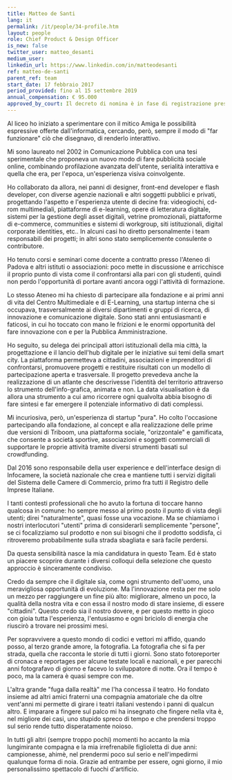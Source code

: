 ```yaml
---
title: Matteo de Santi
lang: it
permalink: /it/people/34-profile.htm
layout: people
role: Chief Product & Design Officer
is_new: false
twitter_user: matteo_desanti
medium_user:
linkedin_url: https://www.linkedin.com/in/matteodesanti
ref: matteo-de-santi
parent_ref: team
start_date: 17 febbraio 2017
period_provided: fino al 15 settembre 2019
annual_compensation: € 95.000
approved_by_court: Il decreto di nomina è in fase di registrazione presso la Corte dei Conti.
---
```

Al liceo ho iniziato a sperimentare con il mitico Amiga le possibilità espressive offerte dall'informatica, cercando, però, sempre il modo di "far funzionare" ciò che disegnavo, di renderlo interattivo.

Mi sono laureato nel 2002 in Comunicazione Pubblica con una tesi sperimentale che proponeva un nuovo modo di fare pubblicità sociale online, combinando profilazione avanzata dell'utente, serialità interattiva e quella che era, per l'epoca, un'esperienza visiva coinvolgente.

Ho collaborato da allora, nei panni di designer, front-end developer e flash developer, con diverse agenzie nazionali e altri soggetti pubblici e privati, progettando l'aspetto e l'esperienza utente di decine fra: videogiochi, cd-rom multimediali, piattaforme di e-learning, opere di letteratura digitale, sistemi per la gestione degli asset digitali, vetrine promozionali, piattaforme di e-commerce, communities e sistemi di workgroup, siti istituzionali, digital corporate identities, etc.. In alcuni casi ho diretto personalmente i team responsabili dei progetti; in altri sono stato semplicemente consulente o contributore.

Ho tenuto corsi e seminari come docente a contratto presso l'Ateneo di Padova e altri istituti o associazioni: poco mette in discussione e arricchisce il proprio punto di vista come il confrontarsi alla pari con gli studenti, quindi non perdo l'opportunità di portare avanti ancora oggi l'attività di formazione.

Lo stesso Ateneo mi ha chiesto di partecipare alla fondazione e ai primi anni di vita del Centro Multimediale e di E-Learning, una startup interna che si occupava, trasversalmente ai diversi dipartimenti e gruppi di ricerca, di innovazione e comunicazione digitale. Sono stati anni entusiasmanti e faticosi, in cui ho toccato con mano le frizioni e le enormi opportunità del fare innovazione con e per la Pubblica Amministrazione.

Ho seguito, su delega dei principali attori istituzionali della mia città, la progettazione e il lancio dell'hub digitale per le iniziative sui temi della smart city. La piattaforma permetteva a cittadini, associazioni e imprenditori di confrontarsi, promuovere progetti e restituire risultati con un modello di partecipazione aperta e trasversale. Il progetto prevedeva anche la realizzazione di un atlante che descrivesse l'identità del territorio attraverso lo strumento dell'info-grafica, animata e non. La data visualisation è da allora una strumento a cui amo ricorrere ogni qualvolta abbia bisogno di fare sintesi e far emergere il potenziale informativo di dati complessi.

Mi incuriosiva, però, un'esperienza di startup "pura". Ho colto l'occasione partecipando alla fondazione, al concept e alla realizzazione delle prime due versioni di Triboom, una piattaforma sociale, "orizzontale" e gamificata, che consente a società sportive, associazioni e soggetti commerciali di supportare le proprie attività tramite diversi strumenti basati sul crowdfunding.

Dal 2016 sono responsabile della user experience e dell'interface design di Infocamere, la società nazionale che crea e mantiene tutti i servizi digitali del Sistema delle Camere di Commercio, primo fra tutti il Registro delle Imprese Italiane.

I tanti contesti professionali che ho avuto la fortuna di toccare hanno qualcosa in comune: ho sempre messo al primo posto il punto di vista degli utenti; direi "naturalmente", quasi fosse una vocazione. Ma se chiamiamo i nostri interlocutori "utenti" prima di considerarli semplicemente "persone", se ci focalizziamo sul prodotto e non sui bisogni che il prodotto soddisfa, ci ritroveremo probabilmente sulla strada sbagliata e sarà facile perdersi.

Da questa sensibilità nasce la mia candidatura in questo Team. Ed è stato un piacere scoprire durante i diversi colloqui della selezione che questo approccio è sinceramente condiviso.

Credo da sempre che il digitale sia, come ogni strumento dell'uomo, una meravigliosa opportunità di evoluzione. Ma l'innovazione resta per me solo un mezzo per raggiungere un fine più alto: migliorare, almeno un poco, la qualità della nostra vita e con essa il nostro modo di stare insieme, di essere "cittadini". Questo credo sia il nostro dovere, e per questo metto in gioco con gioia tutta l'esperienza, l'entusiasmo e ogni briciolo di energia che riuscirò a trovare nei prossimi mesi.

Per sopravvivere a questo mondo di codici e vettori mi affido, quando posso, al terzo grande amore, la fotografia. La fotografia che si fa per strada, quella che racconta le storie di tutti i giorni. Sono stato fotoreporter di cronaca e reportages per alcune testate locali e nazionali, e per parecchi anni fotografavo di giorno e facevo lo sviluppatore di notte. Ora il tempo è poco, ma la camera è quasi sempre con me.

L'altra grande "fuga dalla realtà" me l'ha concessa il teatro. Ho fondato insieme ad altri amici fraterni una compagnia amatoriale che da oltre vent'anni mi permette di girare i teatri italiani vestendo i panni di qualcun altro. E imparare a fingere sul palco mi ha insegnato  che fingere nella vita è, nel migliore dei casi, uno stupido spreco di tempo e che prendersi troppo sul serio rende tutto disperatamente noioso.

In tutti gli altri (sempre troppo pochi) momenti ho accanto la mia lungimirante compagna e la mia irrefrenabile figlioletta di due anni: campionesse, ahimè, nel prendermi poco sul serio e nell'impedirmi qualunque forma di noia. Grazie ad entrambe per essere, ogni giorno, il mio personalissimo spettacolo di fuochi d'artificio.


